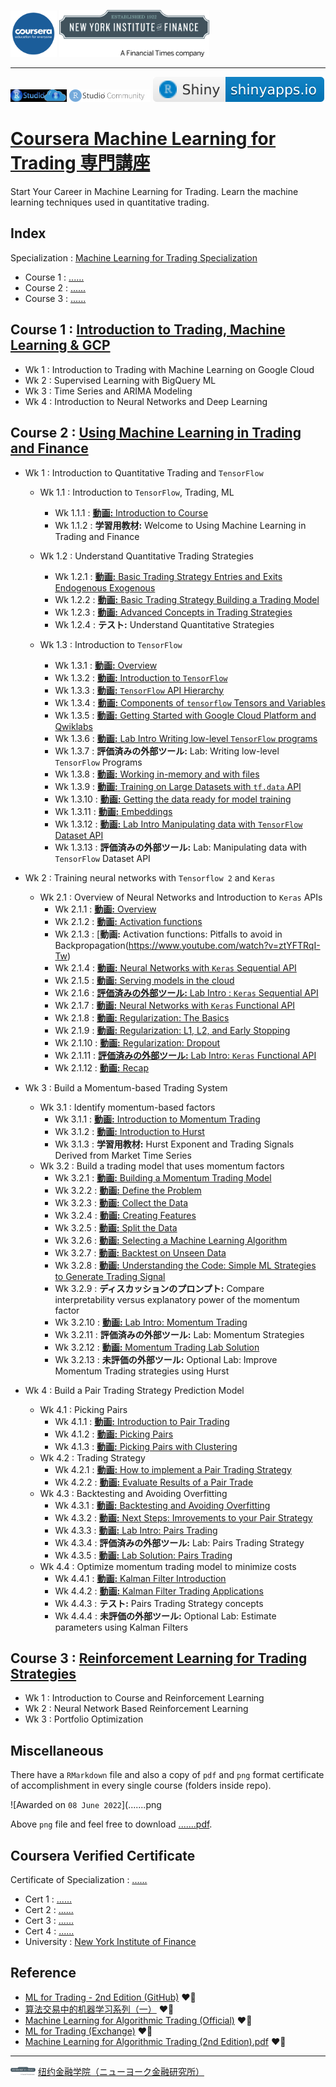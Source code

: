 <img src='figure/coursera.jpg' width='74'> <img src='figure/NYIF.jpeg' width='240'>

------

[<img src='figure/RStudioCloud.png' height='20'>](https://rstudio.cloud) [<img src='figure/RStudioCom2.png' height='20'>](https://community.rstudio.com/new-topic?category=shiny&tags=shiny) [![](figure/shiny-badge.svg)](https://www.shinyapps.io)


# [Coursera Machine Learning for Trading 専門講座](https://www.coursera.org/specializations/machine-learning-trading?)

Start Your Career in Machine Learning for Trading. Learn the machine learning techniques used in quantitative trading.

## Index

Specialization : [Machine Learning for Trading Specialization](https://www.coursera.org/specializations/machine-learning-trading)

- Course 1 : [......](h)
- Course 2 : [......]()
- Course 3 : [......]()

## Course 1 : [Introduction to Trading, Machine Learning & GCP](https://www.coursera.org/learn/introduction-trading-machine-learning-gcp?specialization=machine-learning-trading)

  - Wk 1 : Introduction to Trading with Machine Learning on Google Cloud
  - Wk 2 : Supervised Learning with BigQuery ML
  - Wk 3 : Time Series and ARIMA Modeling
  - Wk 4 : Introduction to Neural Networks and Deep Learning


## Course 2 :  [Using Machine Learning in Trading and Finance](https://www.coursera.org/learn/machine-learning-trading-finance)

  - Wk 1 : Introduction to Quantitative Trading and `TensorFlow`
    - Wk 1.1 : Introduction to `TensorFlow`, Trading, ML
      - Wk 1.1.1 : [**動画:** Introduction to Course](https://www.youtube.com/watch?v=HR9InPaahA0)
      - Wk 1.1.2 : **学習用教材:** Welcome to Using Machine Learning in Trading and Finance
      
    - Wk 1.2 : Understand Quantitative Trading Strategies
      - Wk 1.2.1 : [**動画:** Basic Trading Strategy Entries and Exits Endogenous Exogenous](https://www.youtube.com/watch?v=Ffmcq2HZz30)
      - Wk 1.2.2 : [**動画:** Basic Trading Strategy Building a Trading Model](https://www.youtube.com/watch?v=5kfVeUCa9EM)
      - Wk 1.2.3 : [**動画:** Advanced Concepts in Trading Strategies](https://www.youtube.com/watch?v=0dN8xWv674A)
      - Wk 1.2.4 : **テスト:** Understand Quantitative Strategies
      
    - Wk 1.3 : Introduction to `TensorFlow`
      - Wk 1.3.1 : [**動画:** Overview](https://www.youtube.com/watch?v=odC8-RAnslc)
      - Wk 1.3.2 : [**動画:** Introduction to `TensorFlow`](https://www.youtube.com/watch?v=_nNksFwPbZk)
      - Wk 1.3.3 : [**動画:** `TensorFlow` API Hierarchy](https://www.youtube.com/watch?v=5FHCRO22MzI)
      - Wk 1.3.4 : [**動画:** Components of `tensorflow` Tensors and Variables](https://www.youtube.com/watch?v=JuHPqzq6glU)
      - Wk 1.3.5 : [**動画:** Getting Started with Google Cloud Platform and Qwiklabs](https://www.youtube.com/watch?v=G1fs73llt_w)
      - Wk 1.3.6 : [**動画:** Lab Intro Writing low-level `TensorFlow` programs](https://www.youtube.com/watch?v=Chkgaa-k7aA)
      - Wk 1.3.7 : **評価済みの外部ツール:** Lab: Writing low-level `TensorFlow` Programs
      - Wk 1.3.8 : [**動画:** Working in-memory and with files](https://www.youtube.com/watch?v=LKlDWW7Coxo)
      - Wk 1.3.9 : [**動画:** Training on Large Datasets with `tf.data` API](https://www.youtube.com/watch?v=xgyRV6E02F4)
      - Wk 1.3.10 : [**動画:** Getting the data ready for model training](https://www.youtube.com/watch?v=IXXEfAJK-x4)
      - Wk 1.3.11 : [**動画:** Embeddings](https://www.youtube.com/watch?v=kpBPZwaxqFY)
      - Wk 1.3.12 : [**動画:** Lab Intro Manipulating data with `TensorFlow` Dataset API](https://www.youtube.com/watch?v=GmOpvxA0vI0)
      - Wk 1.3.13 : **評価済みの外部ツール:** Lab: Manipulating data with `TensorFlow` Dataset API

  - Wk 2 : Training neural networks with `Tensorflow 2` and `Keras`
    - Wk 2.1 : Overview of Neural Networks and Introduction to `Keras` APIs
      - Wk 2.1.1 : [**動画:** Overview](https://www.youtube.com/watch?v=LT_ZafVRSJ4)
      - Wk 2.1.2 : [**動画:** Activation functions](https://www.youtube.com/watch?v=hkFLCMDpd0A)
      - Wk 2.1.3 : [**動画:** Activation functions: Pitfalls to avoid in Backpropagation(https://www.youtube.com/watch?v=ztYFTRqI-Tw)
      - Wk 2.1.4 : [**動画:** Neural Networks with `Keras` Sequential API](https://www.youtube.com/watch?v=qWChK51Jitk)
      - Wk 2.1.5 : [**動画:** Serving models in the cloud](https://www.youtube.com/watch?v=uKfckc5JnYw)
      - Wk 2.1.6 : [**評価済みの外部ツール:** Lab Intro : `Keras` Sequential API](https://www.youtube.com/watch?v=6HysgE56ps4)
      - Wk 2.1.7 : [**動画:** Neural Networks with `Keras` Functional API](https://www.youtube.com/watch?v=0PdTjYd2yiM)
      - Wk 2.1.8 : [**動画:** Regularization: The Basics](https://www.youtube.com/watch?v=MEwWjLUHWZc)
      - Wk 2.1.9 : [**動画:** Regularization: L1, L2, and Early Stopping](https://www.youtube.com/watch?v=xjaRhdOBung)
      - Wk 2.1.10 : [**動画:** Regularization: Dropout](https://www.youtube.com/watch?v=x78vXgiVWfg)
      - Wk 2.1.11 : [**評価済みの外部ツール:** Lab Intro: `Keras` Functional API](https://www.youtube.com/watch?v=TeXjXzldKYM)
      - Wk 2.1.12 : [**動画:** Recap](https://www.youtube.com/watch?v=RLjIS43vpyM)
      
  - Wk 3 : Build a Momentum-based Trading System
    - Wk 3.1 : Identify momentum-based factors
      - Wk 3.1.1 : [**動画:** Introduction to Momentum Trading](https://www.youtube.com/watch?v=ADRrKM2VfEQ)
      - Wk 3.1.2 : [**動画:** Introduction to Hurst](https://www.youtube.com/watch?v=LCUC1e4MmZU)
      - Wk 3.1.3 : **学習用教材:** Hurst Exponent and Trading Signals Derived from Market Time Series
    - Wk 3.2 : Build a trading model that uses momentum factors
      - Wk 3.2.1 : [**動画:** Building a Momentum Trading Model](https://www.youtube.com/watch?v=ceuGOyrqmis)
      - Wk 3.2.2 : [**動画:** Define the Problem](https://www.youtube.com/watch?v=Y8teYAEaAxo)
      - Wk 3.2.3 : [**動画:** Collect the Data](https://www.youtube.com/watch?v=pq7QmLzRJFc)
      - Wk 3.2.4 : [**動画:** Creating Features](https://www.youtube.com/watch?v=Wkcnb4sV-X0)
      - Wk 3.2.5 : [**動画:** Split the Data](https://www.youtube.com/watch?v=PkiHSzcS8qc)
      - Wk 3.2.6 : [**動画:** Selecting a Machine Learning Algorithm](https://www.youtube.com/watch?v=NCh0iC8QgSg)
      - Wk 3.2.7 : [**動画:** Backtest on Unseen Data](https://www.youtube.com/watch?v=R5O1Hwkx--4)
      - Wk 3.2.8 : [**動画:** Understanding the Code: Simple ML Strategies to Generate Trading Signal](https://www.youtube.com/watch?v=qQnV-fpJLxA)
      - Wk 3.2.9 : **ディスカッションのプロンプト:** Compare interpretability versus explanatory power of the momentum factor
      - Wk 3.2.10 : [**動画:** Lab Intro: Momentum Trading](https://www.youtube.com/watch?v=_v2FEwPo_mg)
      - Wk 3.2.11 : **評価済みの外部ツール:** Lab: Momentum Strategies
      - Wk 3.2.12 : [**動画:** Momentum Trading Lab Solution](https://www.youtube.com/watch?v=MDkaCD80aIg)
      - Wk 3.2.13 : **未評価の外部ツール:** Optional Lab: Improve Momentum Trading strategies using Hurst
  - Wk 4 : Build a Pair Trading Strategy Prediction Model
    - Wk 4.1 : Picking Pairs
      - Wk 4.1.1 : [**動画:** Introduction to Pair Trading](https://www.youtube.com/watch?v=0Tpt6ahWa7g)
      - Wk 4.1.2 : [**動画:** Picking Pairs](https://www.youtube.com/watch?v=JdbjPjVECUc)
      - Wk 4.1.3 : [**動画:** Picking Pairs with Clustering](https://www.youtube.com/watch?v=ld7Yki6vZAk)
    - Wk 4.2 : Trading Strategy
      - Wk 4.2.1 : [**動画:** How to implement a Pair Trading Strategy](https://www.youtube.com/watch?v=kuINXkdE1Us)
      - Wk 4.2.2 : [**動画:** Evaluate Results of a Pair Trade](https://www.youtube.com/watch?v=trXXLzeDjzw)
    - Wk 4.3 : Backtesting and Avoiding Overfitting
      - Wk 4.3.1 : [**動画:** Backtesting and Avoiding Overfitting](https://www.youtube.com/watch?v=lYX8LXwQjmc)
      - Wk 4.3.2 : [**動画:** Next Steps: Imrovements to your Pair Strategy](https://www.youtube.com/watch?v=sBzvrEMNGZE)
      - Wk 4.3.3 : [**動画:** Lab Intro: Pairs Trading](https://www.youtube.com/watch?v=uGNf3C3HeDA)
      - Wk 4.3.4 : **評価済みの外部ツール:** Lab: Pairs Trading Strategy
      - Wk 4.3.5 : [**動画:** Lab Solution: Pairs Trading](https://www.youtube.com/watch?v=9XZZz7TYE18)
    - Wk 4.4 : Optimize momentum trading model to minimize costs
      - Wk 4.4.1 : [**動画:** Kalman Filter Introduction](https://www.youtube.com/watch?v=3fylBOJeleo)
      - Wk 4.4.2 : [**動画:** Kalman Filter Trading Applications](https://www.youtube.com/watch?v=hmKwjuZLpqg)
      - Wk 4.4.3 : **テスト:** Pairs Trading Strategy concepts
      - Wk 4.4.4 : **未評価の外部ツール:** Optional Lab: Estimate parameters using Kalman Filters


## Course 3 : [Reinforcement Learning for Trading Strategies](https://www.coursera.org/learn/trading-strategies-reinforcement-learning?specialization=machine-learning-trading)

  - Wk 1 : Introduction to Course and Reinforcement Learning
  - Wk 2 : Neural Network Based Reinforcement Learning
  - Wk 3 : Portfolio Optimization

## Miscellaneous

There have a `RMarkdown` file and also a copy of `pdf` and `png` format certificate of accomplishment in every single course (folders inside repo).

![Awarded on `08 June 2022`](.......png

Above `png` file and feel free to download [.......pdf](.......pdf).

## Coursera Verified Certificate

Certificate of Specialization : [......](https://www.coursera.org/account/accomplishments/specialization/......)

- Cert 1 : [......](https://www.coursera.org/account/accomplishments/records/......)
- Cert 2 : [......](https://www.coursera.org/account/accomplishments/records/......)
- Cert 3 : [......](https://www.coursera.org/account/accomplishments/records/......)
- Cert 4 : [......](https://www.coursera.org/account/accomplishments/records/......)
- University : [New York Institute of Finance](https://www.nyif.com)

## Reference

- [ML for Trading - 2nd Edition (GitHub)](https://github.com/englianhu/machine-learning-for-trading) ❤️‍🔥
- [算法交易中的机器学习系列（一）](https://zhuanlan.zhihu.com/p/262260494) ❤️‍🔥
- [Machine Learning for Algorithmic Trading (Official)](https://ml4trading.io) ❤️‍🔥
- [ML for Trading (Exchange)](https://exchange.ml4trading.io) ❤️‍🔥
- [Machine Learning for Algorithmic Trading (2nd Edition).pdf](https://raw.githubusercontent.com/englianhu/Coursera-Machine-Learning-for-Trading/8fdfbfdec4ffc277afe658dcbcd1846bea8b3e1c/reference/Machine%20Learning%20for%20Algorithmic%20Trading%20(2nd%20Edition).pdf) ❤️‍🔥

---

<img src='figure/NYIF.jpeg' width='40'> [纽约金融学院（ニューヨーク金融研究所）](https://www.nyif.com)
